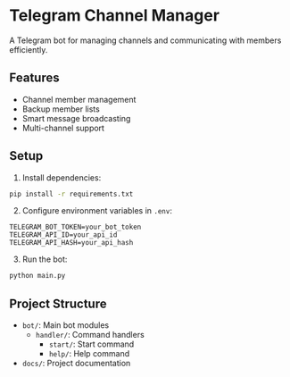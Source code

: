 # Telegram Channel Manager

A Telegram bot for managing channels and communicating with members efficiently.

## Features
- Channel member management
- Backup member lists
- Smart message broadcasting
- Multi-channel support

## Setup
1. Install dependencies:
```bash
pip install -r requirements.txt
```

2. Configure environment variables in `.env`:
```env
TELEGRAM_BOT_TOKEN=your_bot_token
TELEGRAM_API_ID=your_api_id
TELEGRAM_API_HASH=your_api_hash
```

3. Run the bot:
```bash
python main.py
```

## Project Structure
- `bot/`: Main bot modules
  - `handler/`: Command handlers
    - `start/`: Start command
    - `help/`: Help command
- `docs/`: Project documentation
